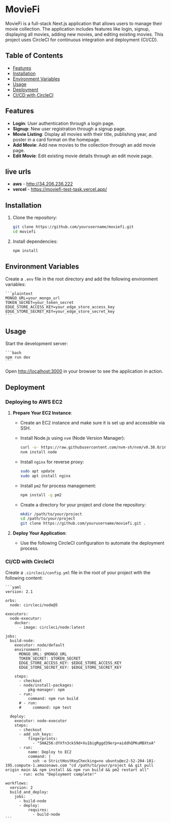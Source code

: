 # MovieFi

MovieFi is a full-stack Next.js application that allows users to manage their movie collection. The application includes features like login, signup, displaying all movies, adding new movies, and editing existing movies. This project uses CircleCI for continuous integration and deployment (CI/CD).

## Table of Contents

- [Features](#features)
- [Installation](#installation)
- [Environment Variables](#environment-variables)
- [Usage](#usage)
- [Deployment](#deployment)
- [CI/CD with CircleCI](#cicd-with-circleci)

## Features

- **Login**: User authentication through a login page.
- **Signup**: New user registration through a signup page.
- **Movie Listing**: Display all movies with their title, publishing year, and poster in a card format on the homepage.
- **Add Movie**: Add new movies to the collection through an add movie page.
- **Edit Movie**: Edit existing movie details through an edit movie page.

## live urls 

- **aws** - http://34.206.236.222
- **vercel** - https://moviefi-test-task.vercel.app/

## Installation

1. Clone the repository:

   ```bash
   git clone https://github.com/yourusername/moviefi.git
   cd moviefi
   ```

2. Install dependencies:

   ```bash
   npm install
   ```

## Environment Variables

Create a `.env` file in the root directory and add the following environment variables:

    ```plaintext
    MONGO_URL=your_mongo_url
    TOKEN_SECRET=your_token_secret
    EDGE_STORE_ACCESS_KEY=your_edge_store_access_key
    EDGE_STORE_SECRET_KEY=your_edge_store_secret_key
    ```

## Usage

Start the development server:

    ```bash
    npm run dev
    ```

Open [http://localhost:3000](http://localhost:3000) in your browser to see the application in action.

## Deployment

### Deploying to AWS EC2

1. **Prepare Your EC2 Instance**:

   - Create an EC2 instance and make sure it is set up and accessible via SSH.
   - Install Node.js using `nvm` (Node Version Manager):

     ```bash
     curl -o- https://raw.githubusercontent.com/nvm-sh/nvm/v0.38.0/install.sh | bash
     nvm install node
     ```

   - Install `nginx` for reverse proxy:

     ```bash
     sudo apt update
     sudo apt install nginx
     ```

   - Install `pm2` for process management:

     ```bash
     npm install -g pm2
     ```

   - Create a directory for your project and clone the repository:
     ```bash
     mkdir /path/to/your/project
     cd /path/to/your/project
     git clone https://github.com/yourusername/moviefi.git .
     ```

2. **Deploy Your Application**:
   - Use the following CircleCI configuration to automate the deployment process.

### CI/CD with CircleCI

Create a `.circleci/config.yml` file in the root of your project with the following content:

    ```yaml
    version: 2.1

    orbs:
      node: circleci/node@5

    executors:
      node-executor:
        docker:
          - image: circleci/node:latest

    jobs:
      build-node:
        executor: node/default
        environment:
          MONGO_URL: $MONGO_URL
          TOKEN_SECRET: $TOKEN_SECRET
          EDGE_STORE_ACCESS_KEY: $EDGE_STORE_ACCESS_KEY
          EDGE_STORE_SECRET_KEY: $EDGE_STORE_SECRET_KEY

        steps:
          - checkout
          - node/install-packages:
              pkg-manager: npm
          - run:
              command: npm run build
          # - run:
          #     command: npm test

      deploy:
        executor: node-executor
        steps:
          - checkout
          - add_ssh_keys:
              fingerprints:
                - "SHA256:dYXfn3ckS9d+Xu1bigRggd39erp+aiddhQPKuMBXtoA"
          - run:
              name: Deploy to EC2
              command: |
                ssh -o StrictHostKeyChecking=no ubuntu@ec2-52-204-181-195.compute-1.amazonaws.com "cd /path/to/your/project && git pull origin main && npm install && npm run build && pm2 restart all"
          - run: echo "Deployment complete!"

    workflows:
      version: 2
      build_and_deploy:
        jobs:
          - build-node
          - deploy:
              requires:
                - build-node
    ```
